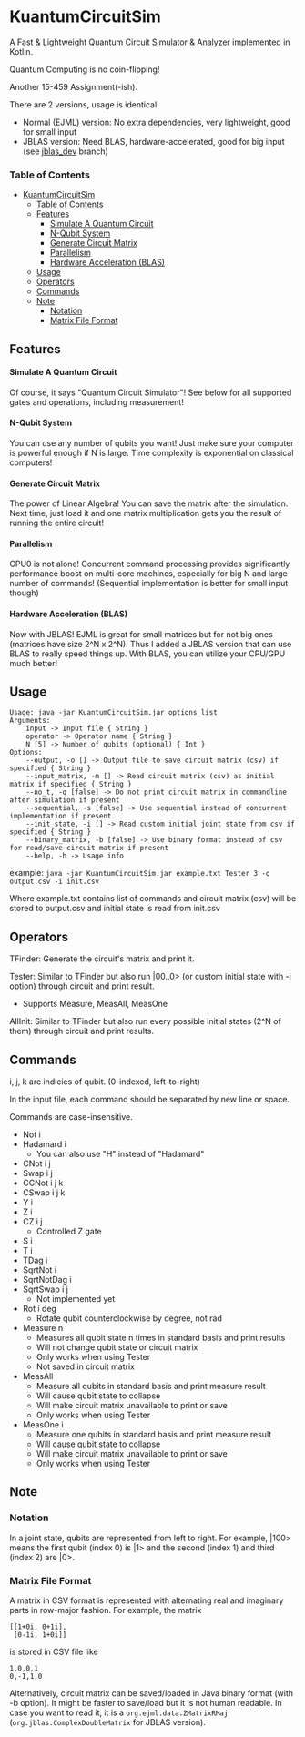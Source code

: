 # KuantumCircuitSim

A Fast & Lightweight Quantum Circuit Simulator & Analyzer implemented in Kotlin.

Quantum Computing is no coin-flipping!

Another 15-459 Assignment(-ish).

There are 2 versions, usage is identical:    
- Normal (EJML) version: No extra dependencies, very lightweight, good for small input
- JBLAS version: Need BLAS, hardware-accelerated, good for big input (see [jblas_dev](https://github.com/DEDZTBH/KuantumCircuitSim/tree/jblas_dev) branch)

### Table of Contents
- [KuantumCircuitSim](#kuantumcircuitsim)
    - [Table of Contents](#table-of-contents)
  - [Features](#features)
    - [Simulate A Quantum Circuit](#simulate-a-quantum-circuit)
    - [N-Qubit System](#n-qubit-system)
    - [Generate Circuit Matrix](#generate-circuit-matrix)
    - [Parallelism](#parallelism)
    - [Hardware Acceleration (BLAS)](#hardware-acceleration-blas)
  - [Usage](#usage)
  - [Operators](#operators)
  - [Commands](#commands)
  - [Note](#note)
    - [Notation](#notation)
    - [Matrix File Format](#matrix-file-format)

## Features
#### Simulate A Quantum Circuit
Of course, it says "Quantum Circuit Simulator"! See below for all supported gates and operations, including measurement!

#### N-Qubit System
You can use any number of qubits you want! Just make sure your computer is powerful enough if N is large. Time complexity is exponential on classical computers!

#### Generate Circuit Matrix
The power of Linear Algebra! You can save the matrix after the simulation. Next time, just load it and one matrix multiplication gets you the result of running the entire circuit!

#### Parallelism
CPU0 is not alone! Concurrent command processing provides significantly performance boost on multi-core machines, especially for big N and large number of commands! (Sequential implementation is better for small input though)

#### Hardware Acceleration (BLAS)
Now with JBLAS! EJML is great for small matrices but for not big ones (matrices have size 2^N x 2^N). Thus I added a JBLAS version that can use BLAS to really speed things up. With BLAS, you can utilize your CPU/GPU much better!

## Usage

```
Usage: java -jar KuantumCircuitSim.jar options_list
Arguments: 
    input -> Input file { String }
    operator -> Operator name { String }
    N [5] -> Number of qubits (optional) { Int }
Options: 
    --output, -o [] -> Output file to save circuit matrix (csv) if specified { String }
    --input_matrix, -m [] -> Read circuit matrix (csv) as initial matrix if specified { String }
    --no_t, -q [false] -> Do not print circuit matrix in commandline after simulation if present 
    --sequential, -s [false] -> Use sequential instead of concurrent implementation if present 
    --init_state, -i [] -> Read custom initial joint state from csv if specified { String }
    --binary_matrix, -b [false] -> Use binary format instead of csv for read/save circuit matrix if present 
    --help, -h -> Usage info 
```

example: ```java -jar KuantumCircuitSim.jar example.txt Tester 3 -o output.csv -i init.csv```

Where example.txt contains list of commands and circuit matrix (csv) will be stored to output.csv and initial state is read from init.csv

## Operators

TFinder: Generate the circuit's matrix and print it.

Tester: Similar to TFinder but also run |00..0> (or custom initial state with -i option) through circuit and print result.
- Supports Measure, MeasAll, MeasOne

AllInit: Similar to TFinder but also run every possible initial states (2^N of them) through circuit and print results.

## Commands
i, j, k are indicies of qubit. (0-indexed, left-to-right)

In the input file, each command should be separated by new line or space.

Commands are case-insensitive.

- Not i
- Hadamard i
    + You can also use "H" instead of "Hadamard"
- CNot i j
- Swap i j
- CCNot i j k
- CSwap i j k
- Y i
- Z i
- CZ i j
    + Controlled Z gate
- S i
- T i
- TDag i
- SqrtNot i
- SqrtNotDag i
- SqrtSwap i j
    + Not implemented yet
- Rot i deg
    + Rotate qubit counterclockwise by degree, not rad
- Measure n
    + Measures all qubit state n times in standard basis and print results
    + Will not change qubit state or circuit matrix
    + Only works when using Tester
    + Not saved in circuit matrix
- MeasAll
    + Measure all qubits in standard basis and print measure result
    + Will cause qubit state to collapse
    + Will make circuit matrix unavailable to print or save
    + Only works when using Tester
- MeasOne i
    + Measure one qubits in standard basis and print measure result
    + Will cause qubit state to collapse
    + Will make circuit matrix unavailable to print or save
    + Only works when using Tester
    
## Note

### Notation

In a joint state, qubits are represented from left to right. For example, |100> means the first qubit (index 0) is |1> and the second (index 1) and third (index 2) are |0>.

### Matrix File Format

A matrix in CSV format is represented with alternating real and imaginary parts in row-major fashion.
For example, the matrix
```
[[1+0i, 0+1i],
 [0-1i, 1+0i]]
```
is stored in CSV file like
```
1,0,0,1
0,-1,1,0
```
Alternatively, circuit matrix can be saved/loaded in Java binary format (with -b option). It might be faster to save/load but it is not human readable. In case you want to read it, it is a `org.ejml.data.ZMatrixRMaj` (`org.jblas.ComplexDoubleMatrix` for JBLAS version).
